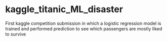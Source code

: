# kaggle_titanic_ML_disaster
First kaggle competition submission in which a logistic regression model is trained and performed prediction to see which passengers are mostly liked to survive 
